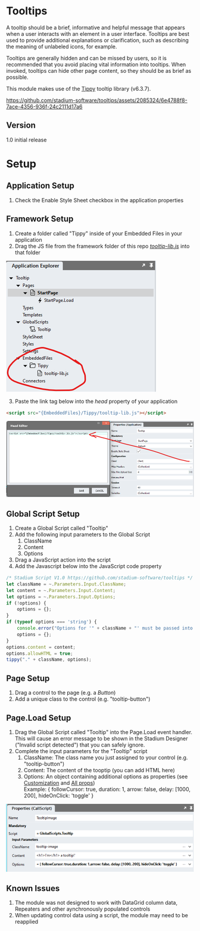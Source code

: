 # Tooltips

A tooltip should be a brief, informative and helpful message that appears when a user interacts with an element in a user interface. Tooltips are best used to provide additional explanations or clarification, such as describing the meaning of unlabeled icons, for example. 

Tooltips are generally hidden and can be missed by users, so it is recommended that you avoid placing vital information into tooltips. When invoked, tooltips can hide other page content, so they should be as brief as possible. 

This module makes use of the [Tippy](https://atomiks.github.io/tippyjs/) tooltip library (v6.3.7). 

https://github.com/stadium-software/tooltips/assets/2085324/6e4788f8-7ace-4356-936f-24c2111d17a6

## Version
1.0 initial release

# Setup

## Application Setup
1. Check the Enable Style Sheet checkbox in the application properties

## Framework Setup
1. Create a folder called "Tippy" inside of your Embedded Files in your application
2. Drag the JS file from the framework folder of this repo [*tooltip-lib.js*](framework/tooltip-lib.js?raw=true) into that folder

![Application Explorer Embedded Files](images/AppExplorer.png)

3. Paste the link tag below into the *head* property of your application
```html
<script src="{EmbeddedFiles}/Tippy/tooltip-lib.js"></script>
``` 

![Application Head Property](images/HeadProperty.png)

## Global Script Setup
1. Create a Global Script called "Tooltip"
2. Add the following input parameters to the Global Script
   1. ClassName
   2. Content
   3. Options
3. Drag a JavaScript action into the script
4. Add the Javascript below into the JavaScript code property
```javascript
/* Stadium Script V1.0 https://github.com/stadium-software/tooltips */
let className = ~.Parameters.Input.ClassName;
let content = ~.Parameters.Input.Content;
let options = ~.Parameters.Input.Options;
if (!options) { 
    options = {};
}
if (typeof options === 'string') { 
    console.error("Options for '" + className + "' must be passed into the 'Tooltip' script as an object. The options were not applied");
    options = {};
}
options.content = content;
options.allowHTML = true;
tippy("." + className, options);
```

## Page Setup
1. Drag a control to the page (e.g. a *Button*)
2. Add a unique class to the control (e.g. "tooltip-button")

## Page.Load Setup
1. Drag the Global Script called "Tooltip" into the Page.Load event handler. This will cause an error message to be shown in the Stadium Designer ("Invalid script detected") that you can safely ignore. 
2. Complete the input parameters for the "Tooltip" script
   1. ClassName: The class name you just assigned to your control (e.g. "tooltip-button")
   2. Content: The content of the tooptip (you can add HTML here)
   3. Options: An object containing additional options as properties (see [Customization](https://atomiks.github.io/tippyjs/v6/customization/) and [All props](https://atomiks.github.io/tippyjs/v6/all-props/))<br>
   Example: { followCursor: true, duration: 1, arrow: false, delay: [1000, 200], hideOnClick: 'toggle' }

![Options](images/Options.png)

## Known Issues
1. The module was not designed to work with DataGrid column data, Repeaters and other aynchronously populated controls
2. When updating control data using a script, the module may need to be reapplied
